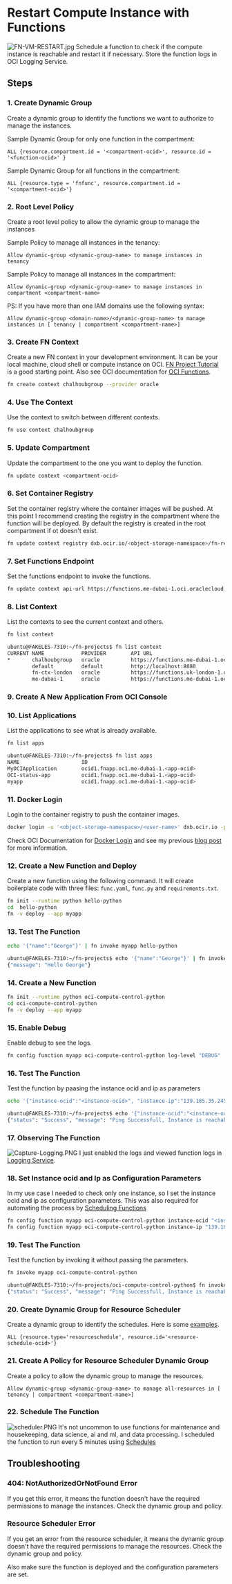 # Restart Compute Instance with Functions
![FN-VM-RESTART.jpg](./resources/compute-restart.drawio.png)
Schedule a function to check if the compute instance is reachable and restart it if necessary. Store the function logs in OCI Logging Service. 

## Steps

### 1. Create Dynamic Group
Create a dynamic group to identify the functions we want to authorize to manage the instances.

Sample Dynamic Group for only one function in the compartment:
```plaintext
ALL {resource.compartment.id = '<compartment-ocid>', resource.id = '<function-ocid>' }
```

Sample Dynamic Group for all functions in the compartment:
```plaintext
ALL {resource.type = 'fnfunc', resource.compartment.id = '<compartment-ocid>'}
```

### 2. Root Level Policy
Create a root level policy to allow the dynamic group to manage the instances

Sample Policy to manage all instances in the tenancy:
```plaintext
Allow dynamic-group <dynamic-group-name> to manage instances in tenancy
```

Sample Policy to manage all instances in the compartment:
```plaintext
Allow dynamic-group <dynamic-group-name> to manage instances in compartment <compartment-name>
```

PS: If you have more than one IAM domains use the following syntax:
```plaintext
Allow dynamic-group <domain-name>/<dynamic-group-name> to manage instances in [ tenancy | compartment <compartment-name>]
```

### 3. Create FN Context
Create a new FN context in your development environment. It can be your local machine, cloud shell or compute instance on OCI. [FN Project Tutorial](https://fnproject.io/tutorials/python/intro/) is a good starting point. Also see OCI documentation for [OCI Functions](https://docs.oracle.com/en-us/iaas/Content/Functions/Concepts/functionsoverview.htm).

```bash
fn create context chalhoubgroup --provider oracle
```

### 4. Use The Context
Use the context to switch between different contexts. 

```bash
fn use context chalhoubgroup
```

### 5. Update Compartment
Update the compartment to the one you want to deploy the function. 

```bash 
fn update context <compartment-ocid>
```

### 6. Set Container Registry 
Set the container registry where the container images will be pushed. At this point I recommend creating the registry in the compartment where the function will be deployed. By default the registry is created in the root compartment if ot doesn't exist. 

```bash
fn update context registry dxb.ocir.io/<object-storage-namespace>/fn-repo
```

### 7. Set Functions Endpoint 
Set the functions endpoint to invoke the functions. 

```bash
fn update context api-url https://functions.me-dubai-1.oci.oraclecloud.com
```

### 8. List Context 
List the contexts to see the current context and others.
```bash
fn list context

ubuntu@FAKELES-7310:~/fn-projects$ fn list context
CURRENT NAME            PROVIDER        API URL                                                 REGISTRY
*       chalhoubgroup   oracle          https://functions.me-dubai-1.oci.oraclecloud.com        dxb.ocir.io/<object-storage-namespace>/fn-repo
        default         default         http://localhost:8080
        fn-ctx-london   oracle          https://functions.uk-london-1.oci.oraclecloud.com       lhr.ocir.io/<object-storage-namespace>/fn-repo
        me-dubai-1      oracle          https://functions.me-dubai-1.oci.oraclecloud.com        dxb.ocir.io/<object-storage-namespace>/fn-repo
```

### 9. Create A New Application From OCI Console 

### 10. List Applications
List the applications to see what is already available. 

```bash
fn list apps

ubuntu@FAKELES-7310:~/fn-projects$ fn list apps
NAME                    ID
MyOCIApplication        ocid1.fnapp.oc1.me-dubai-1.<app-ocid>
OCI-status-app          ocid1.fnapp.oc1.me-dubai-1.<app-ocid>
myapp                   ocid1.fnapp.oc1.me-dubai-1.<app-ocid>
```

### 11. Docker Login
Login to the container registry to push the container images. 

```bash
docker login -u '<object-storage-namespace>/<user-name>' dxb.ocir.io -p '<auth-token>'
```

Check OCI Documentation for [Docker Login](https://docs.oracle.com/en-us/iaas/Content/Registry/Tasks/registrypushingimagesusingthedockercli.htm) and see my previous [blog post](https://oci-daily.blogspot.com/2024/12/back-to-basics-pushing-container-images.html) for more information.


### 12. Create a New Function and Deploy
Create a new function using the following command. It will create boilerplate code with three files: `func.yaml`, `func.py` and `requirements.txt`. 

```bash
fn init --runtime python hello-python
cd  hello-python
fn -v deploy --app myapp
```

### 13. Test The Function
```bash
echo '{"name":"George"}' | fn invoke myapp hello-python

ubuntu@FAKELES-7310:~/fn-projects$ echo '{"name":"George"}' | fn invoke myapp hello-python
{"message": "Hello George"}
```

### 14. Create a New Function
```bash
fn init --runtime python oci-compute-control-python
cd oci-compute-control-python
fn -v deploy --app myapp
```

### 15. Enable Debug
Enable debug to see the logs. 
```bash
fn config function myapp oci-compute-control-python log-level "DEBUG"
```

### 16. Test The Function
Test the function by paasing the instance ocid and ip as parameters
```bash
echo '{"instance-ocid":"<instance-ocid>", "instance-ip":"139.185.35.245"}' | fn invoke myapp oci-compute-control-python

ubuntu@FAKELES-7310:~/fn-projects$ echo '{"instance-ocid":"<instance-ocid>", "instance-ip":"139.185.35.245"}' | fn invoke myapp oci-compute-control-python
{"status": "Success", "message": "Ping Successfull, Instance is reachable"}
```

### 17. Observing The Function
![Capture-Logging.PNG](./resources/Capture-Logging.PNG)
I just enabled the logs and viewed function logs in [Logging Service](https://docs.oracle.com/en-us/iaas/Content/Functions/Tasks/functionsobservingfunctions.htm). 

### 18. Set Instance ocid and Ip as Configuration Parameters
In my use case I needed to check only one instance, so I set the instance ocid and ip as configuration parameters. This was also required for automating the process by [Scheduling Functions](https://docs.oracle.com/en-us/iaas/Content/Functions/Tasks/functionsschedulingfunctions-about.htm)
```bash
fn config function myapp oci-compute-control-python instance-ocid "<instance-ocid>"
fn config function myapp oci-compute-control-python instance-ip "139.185.35.245"
```

### 19. Test The Function
Test the function by invoking it without passing the parameters. 
```bash
fn invoke myapp oci-compute-control-python

ubuntu@FAKELES-7310:~/fn-projects/oci-compute-control-python$ fn invoke myapp oci-compute-control-python
{"status": "Success", "message": "Ping Successfull, Instance is reachable"}
```

### 20. Create Dynamic Group for Resource Scheduler
Create a dynamic group to identify the schedules. Here is some [examples]((https://docs.oracle.com/en-us/iaas/Content/resource-scheduler/references/example_policies.htm)). 
```plaintext
ALL {resource.type='resourceschedule', resource.id='<resource-schedule-ocid>'}

```

### 21. Create A Policy for Resource Scheduler Dynamic Group
Create a policy to allow the dynamic group to manage the resources. 
```plaintext
Allow dynamic-group <dynamic-group-name> to manage all-resources in [ tenancy | compartment <compartment-name>]
```

### 22. Schedule The Function
![scheduler.PNG](./resources/scheduler.PNG)
It's not uncommon to use functions for maintenance and housekeeping, data science, ai and ml, and data processing. I scheduled the function to run every 5 minutes using [Schedules](https://docs.oracle.com/en-us/iaas/Content/Functions/Tasks/functionsschedulingfunctions-about.htm)

## Troubleshooting

### 404: NotAuthorizedOrNotFound Error
If you get this error, it means the function doesn't have the required permissions to manage the instances. Check the dynamic group and policy.

### Resource Scheduler Error
If you get an error from the resource scheduler, it means the dynamic group doesn't have the required permissions to manage the resources. Check the dynamic group and policy. 

Also make sure the function is deployed and the configuration parameters are set. 